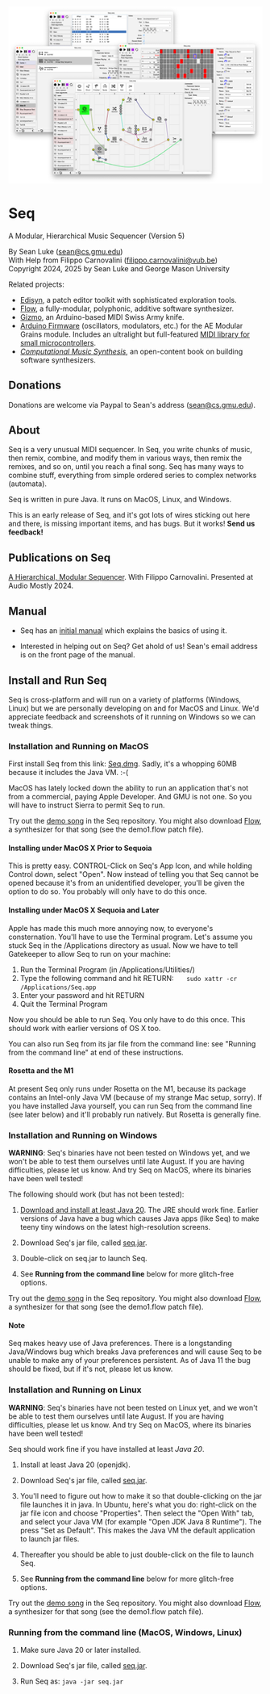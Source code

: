 ![Seq Splash Banner](docs/web/seq.png)

# Seq  
A Modular, Hierarchical Music Sequencer (Version 5)

By Sean Luke (sean@cs.gmu.edu)  
With Help from Filippo Carnovalini (filippo.carnovalini@vub.be)  
Copyright 2024, 2025 by Sean Luke and George Mason University

Related projects:  

* [Edisyn](https://github.com/eclab/edisyn), a patch editor toolkit with sophisticated exploration tools.
* [Flow](https://github.com/eclab/flow), a fully-modular, polyphonic, additive software synthesizer.
* [Gizmo](https://cs.gmu.edu/~sean/projects/gizmo/), an Arduino-based MIDI Swiss Army knife.
* [Arduino Firmware](https://github.com/eclab/grains) (oscillators, modulators, etc.) for the AE Modular Grains module.  Includes an ultralight but full-featured [MIDI library for small microcontrollers](https://github.com/eclab/grains/tree/main/midi).
* [*Computational Music Synthesis*](https://cs.gmu.edu/~sean/book/synthesis/), an open-content book on building software synthesizers.

## Donations

Donations are welcome via Paypal to Sean's address (sean@cs.gmu.edu).

## About

Seq is a very unusual MIDI sequencer.  In Seq, you write chunks of music, then remix, combine, and modify them in various ways, then remix the remixes, and so on, until you reach a final song. Seq has many ways to combine stuff, everything from simple ordered series to complex networks (automata).

Seq is written in pure Java.  It runs on MacOS, Linux, and Windows.

This is an early release of Seq, and it's got lots of wires sticking out here and there, is missing important items, and has bugs. But it works!  **Send us feedback!**

## Publications on Seq 

[A Hierarchical, Modular Sequencer](https://cs.gmu.edu/~sean/papers/audiomostly24.pdf).  With Filippo Carnovalini. Presented at Audio Mostly 2024.


## Manual

* Seq has an [initial manual](https://cs.gmu.edu/~eclab/projects/seq/seq.pdf) which explains the basics of using it.

* Interested in helping out on Seq?  Get ahold of us! Sean's email address is on the front page of the manual.

## Install and Run Seq

Seq is cross-platform and will run on a variety of platforms (Windows, Linux) but we are personally developing on and for MacOS and Linux. We'd appreciate feedback and screenshots of it running on Windows so we can tweak things.


### Installation and Running on MacOS

First install Seq from this link: [Seq.dmg](https://cs.gmu.edu/~eclab/projects/seq/Seq.dmg). 
Sadly, it's a whopping 60MB because it includes the Java VM.  :-(

MacOS has lately locked down the ability to run an application that's not from a commercial, paying Apple Developer.  And GMU is not one.  So you will have to instruct Sierra to permit Seq to run.

Try out the [demo song](https://github.com/eclab/seq/tree/main/songs) in the Seq repository.  You might also download [Flow](https://github.com/eclab/flow), a synthesizer for that song (see the demo1.flow patch file).

#### Installing under MacOS X Prior to Sequoia

This is pretty easy. CONTROL-Click on Seq's App Icon, and while holding Control down, select "Open".  Now instead of telling you that Seq cannot be opened because it's from an unidentified developer, you'll be given the option to do so. You probably will only have to do this once.

#### Installing under MacOS X Sequoia and Later

Apple has made this much more annoying now, to everyone's consternation.  You'll have to use the Terminal program.  Let's assume you stuck Seq in the /Applications directory as usual.  Now we have to tell Gatekeeper to allow Seq to run on your machine:

1. Run the Terminal Program (in /Applications/Utilities/)
2. Type the following command and hit RETURN: `   sudo xattr -cr /Applications/Seq.app`
4. Enter your password and hit RETURN
5. Quit the Terminal Program

Now you should be able to run Seq.  You only have to do this once.  This should work with earlier versions of OS X too. 

You can also run Seq from its jar file from the command line: see "Running from the command line" at end of these instructions. 

#### Rosetta and the M1

At present Seq only runs under Rosetta on the M1, because its package contains an Intel-only Java VM (because of my strange Mac setup, sorry).  If you have installed Java yourself, you can run Seq from the command line (see later below) and it'll probably run natively.  But Rosetta is generally fine.




### Installation and Running on Windows

**WARNING**: Seq's binaries have not been tested on Windows yet, and we won't be able to test them ourselves until late August.  If you are having difficulties, please let us know.  And try Seq on MacOS, where its binaries have been well tested!

The following should work (but has not been tested):

1. [Download and install at least Java 20](https://www.oracle.com/technetwork/java/javase/downloads).  The JRE should work fine.  Earlier versions of Java have a bug which causes Java apps (like Seq) to make teeny tiny windows on the latest high-resolution screens.

2. Download Seq's jar file, called [seq.jar](https://cs.gmu.edu/~eclab/projects/seq/seq.jar).

3. Double-click on seq.jar to launch Seq.

4. See **Running from the command line** below for more glitch-free options.

Try out the [demo song](https://github.com/eclab/seq/tree/main/songs) in the Seq repository.  You might also download [Flow](https://github.com/eclab/flow), a synthesizer for that song (see the demo1.flow patch file).


#### Note

Seq makes heavy use of Java preferences.  There is a longstanding Java/Windows bug which breaks Java preferences and will cause Seq to be unable to make any of your preferences persistent.  As of Java 11 the bug should be fixed, but if it's not, please let us know.


### Installation and Running on Linux

**WARNING**: Seq's binaries have not been tested on Linux yet, and we won't be able to test them ourselves until late August.  If you are having difficulties, please let us know.  And try Seq on MacOS, where its binaries have been well tested!

Seq should work fine if you have installed at least *Java 20*.

1. Install at least Java 20 (openjdk).

2. Download Seq's jar file, called [seq.jar](https://cs.gmu.edu/~eclab/projects/seq/seq.jar).

3. You'll need to figure out how to make it so that double-clicking on the jar file launches it in java.  In Ubuntu, here's what you do: right-click on the jar file icon and choose "Properties".  Then select the "Open With" tab, and select your Java VM (for example "Open JDK Java 8 Runtime").  The press "Set as Default".  This makes the Java VM the default application to launch jar files.

4. Thereafter you should be able to just double-click on the file to launch Seq.

6. See **Running from the command line** below for more glitch-free options.

Try out the [demo song](https://github.com/eclab/seq/tree/main/songs) in the Seq repository.  You might also download [Flow](https://github.com/eclab/flow), a synthesizer for that song (see the demo1.flow patch file).


### Running from the command line (MacOS, Windows, Linux)

1. Make sure Java 20 or later installed.

2. Download Seq's jar file, called [seq.jar](https://cs.gmu.edu/~eclab/projects/seq/seq.jar).

3. Run Seq as:   `java -jar seq.jar`


